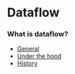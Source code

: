 # Dataflow

### What is dataflow?



* [General](https://cloud.google.com/blog/topics/developers-practitioners/dataflow-backbone-data-analytics)
* [Under the hood](https://cloud.google.com/blog/products/data-analytics/dataflow-vs-other-stream-batch-processing-engines)
* [History](https://cloud.google.com/blog/products/data-analytics/how-cloud-batch-and-stream-data-processing-works)
